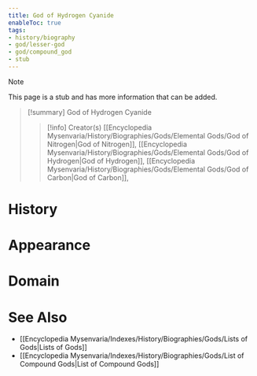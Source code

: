 ```yaml
---
title: God of Hydrogen Cyanide
enableToc: true
tags:
- history/biography
- god/lesser-god
- god/compound_god
- stub
---
```


> [!note]
> This page is a stub and has more information that can be added.

> [!summary] God of Hydrogen Cyanide
> > [!info] Creator(s)
> > [[Encyclopedia Mysenvaria/History/Biographies/Gods/Elemental Gods/God of Nitrogen|God of Nitrogen]], [[Encyclopedia Mysenvaria/History/Biographies/Gods/Elemental Gods/God of Hydrogen|God of Hydrogen]], [[Encyclopedia Mysenvaria/History/Biographies/Gods/Elemental Gods/God of Carbon|God of Carbon]], 

# History

# Appearance

# Domain

# See Also
- [[Encyclopedia Mysenvaria/Indexes/History/Biographies/Gods/Lists of Gods|Lists of Gods]]
- [[Encyclopedia Mysenvaria/Indexes/History/Biographies/Gods/List of Compound Gods|List of Compound Gods]]